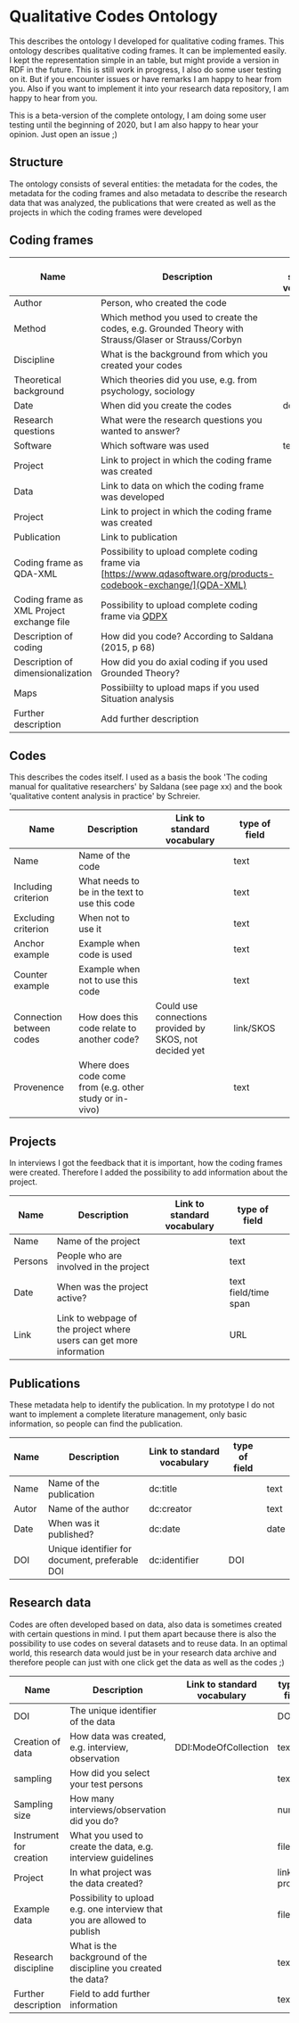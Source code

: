 # Qualitative Codes Ontology
This describes the ontology I developed for qualitative coding frames. This ontology describes qualitative coding frames. It can be implemented easily. I kept the representation simple in an table, but might provide a version in RDF in the future. This is still work in progress, I also do some user testing on it. But if you encounter issues or have remarks I am happy to hear from you. Also if you want to implement it into your research data repository, I am happy to hear from you.

This is a beta-version of the complete ontology, I am doing some user testing until the beginning of 2020, but I am also happy to hear your opinion. Just open an issue ;)

## Structure
The ontology consists of several entities: the metadata for the codes, the metadata for the coding frames and also metadata to describe the research data that was analyzed, the publications that were created as well as the projects in which the coding frames were developed

## Coding frames

|Name   |Description   |  Link to standard vocabulary   |type of field  |   |
|---|---|---|---|---|
|Author   |Person, who created the code   |   |   |   |
|Method |Which method you used to create the codes, e.g. Grounded Theory with Strauss/Glaser or Strauss/Corbyn|   |   |   |
|Discipline   |What is the background from which you created your codes   |   |   |   |
|Theoretical background   |Which theories did you use, e.g. from psychology, sociology |   |   |   |
|Date|When did you create the codes  |dc:date   |date   |   |
|Research questions   |What were the research questions you wanted to answer? |   |text   |   |
|Software|Which software was used|text
|Project   |Link to project in which the coding frame was created   |   |URL   |   |
|Data   |Link to data on which the coding frame was developed |   |URL   |   |
|Project   |Link to project in which the coding frame was created   |   |URL   |   |
|Publication   |Link to publication |   |URL   |   |
|Coding frame as QDA-XML   |Possibility to upload complete coding frame via [https://www.qdasoftware.org/products-codebook-exchange/](QDA-XML)   |   |File   |   |
|Coding frame as XML Project exchange file   |Possibility to upload complete coding frame via [QDPX](https://www.qdasoftware.org/products-project-exchange/)   |   |File   |   |
|Description of coding |How did you code? According to Saldana (2015, p 68)
|Description of dimensionalization| How did you do axial coding if you used Grounded Theory?
|Maps | Possibiilty to upload maps if you used Situation analysis| |file
|Further description | Add further description 

## Codes
This describes the codes itself. I used as a basis the book 'The coding manual for qualitative researchers' by Saldana (see page xx) and the book 'qualitative content analysis in practice' by Schreier.

|Name   |Description   |Link to standard vocabulary   |type of field   |   |
|---|---|---|---|---|
|Name   |Name of the code   |   |text   |   |
|Including criterion   |What needs to be in the text to use this code   |   |text   |   |
|Excluding criterion   |When not to use it |   |text   |   |
|Anchor example   |Example when code is used |   |text   |   |
|Counter example   |Example when not to use this code |   |text   |   |
|Connection between codes   |How does this code relate to another code?  |Could use connections provided by SKOS, not decided yet   |link/SKOS  |   |
|Provenence|Where does code come from (e.g. other study or in-vivo)| |text

## Projects
In interviews I got the feedback that it is important, how the coding frames were created. Therefore I added the possibility to add information about the project.

|Name   |Description   |Link to standard vocabulary   |type of field   |   |
|---|---|---|---|---|
|Name   |Name of the project   |   |text   |   |
|Persons   |People who are involved in the project   |   |text   |   |
|Date   |When was the project active?   |  |text field/time span   |   |
|Link   |Link to webpage of the project where users can get more information |   |URL   |   |

## Publications
These metadata help to identify the publication. In my prototype I do not want to implement a complete literature management, only basic information, so people can find the publication.

|Name   |Description   |Link to standard vocabulary   |type of field   |   |
|---|---|---|---|---|
|Name   |Name of the publication   |dc:title   |   |text   |
|Autor   |Name of the author   |dc:creator   |   |text   |
|Date   |When was it published?   |dc:date   |   |date   |
|DOI   |Unique identifier for document, preferable DOI   |dc:identifier   |DOI   |   |

## Research data
Codes are often developed based on data, also data is sometimes created with certain questions in mind. I put them apart because there is also the possibility to use codes on several datasets and to reuse data. In an optimal world, this research data would just be in your research data archive and therefore people can just with one click get the data as well as the codes ;)

|Name   |Description   |Link to standard vocabulary   |type of field   |   |
|---|---|---|---|---|
|DOI   |The unique identifier of the data|   |DOI   |   |
|Creation of data| How data was created, e.g. interview, observation|DDI:ModeOfCollection|text
|sampling|How did you select your test persons| |text  | ||
|Sampling size|How many interviews/observation did you do?| | number
|Instrument for creation|What you used to create the data, e.g. interview guidelines| |file
|Project|In what project was the data created?   |   |link to project   |   |
|Example data|Possibility to upload e.g. one interview that you are allowed to publish|   |file   |   |
|Research discipline|What is the background of the discipline you created the data?| |text
|Further description|Field to add further information| |text
